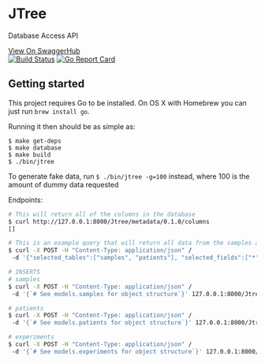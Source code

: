 # JTree

Database Access API

[View On SwaggerHub](https://app.swaggerhub.com/apis/JTree/jtree-metadata_api/0.1.0)
</br>
[![Build Status](https://travis-ci.org/Bio-Core/JTree.svg?branch=master)](https://travis-ci.org/Bio-Core/JTree)
[![Go Report Card](https://goreportcard.com/badge/Bio-core/Jtree)](https://goreportcard.com/report/Bio-core/Jtree)

## Getting started

This project requires Go to be installed. On OS X with Homebrew you can just run `brew install go`.

Running it then should be as simple as:

```console
$ make get-deps
$ make database
$ make build
$ ./bin/jtree
```
To generate fake data, run `$ ./bin/jtree -g=100` instead, where 100 is the amount of dummy data requested


Endpoints:

```sh
# This will return all of the columns in the database
$ curl http://127.0.0.1:8000/Jtree/metadata/0.1.0/columns
[]

# This is an example query that will return all data from the samples and patients tables
$ curl -X POST -H "Content-Type: application/json" /
 -d '{"selected_tables":["samples", "patients"], "selected_fields":["*"], "selected_conditions":[]}' 127.0.0.1:8000/Jtree/metadata/0.1.0/query

# INSERTS
# samples
$ curl -X POST -H "Content-Type: application/json" /
 -d '{`# See models.samples for object structure`}' 127.0.0.1:8000/Jtree/metadata/0.1.0/samples

# patients
$ curl -X POST -H "Content-Type: application/json" /
 -d '{`# See models.patients for object structure`}' 127.0.0.1:8000/Jtree/metadata/0.1.0/patients

# experiments
$ curl -X POST -H "Content-Type: application/json" /
 -d '{`# See models.experiments for object structure`}' 127.0.0.1:8000/Jtree/metadata/0.1.0/experiments


```
